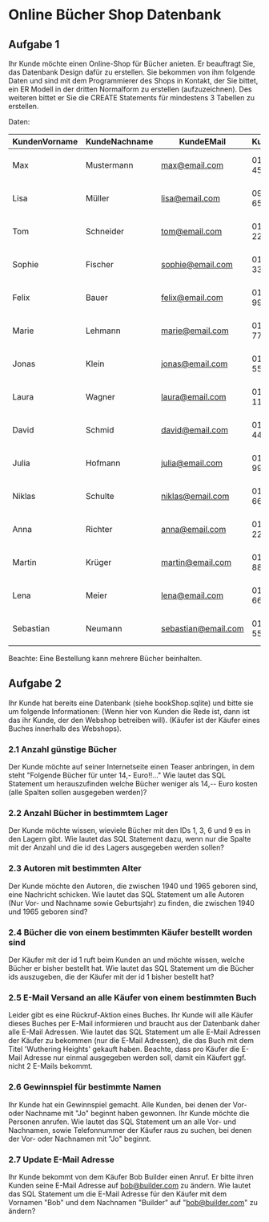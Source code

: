 # Online Bücher Shop Datenbank
## Aufgabe 1 
Ihr Kunde möchte einen Online-Shop für Bücher anieten. Er beauftragt Sie, das Datenbank Design dafür zu erstellen.
Sie bekommen von ihm folgende Daten und sind mit dem Programmierer des Shops in Kontakt, der Sie bittet, ein ER Modell in der dritten Normalform zu erstellen (aufzuzeichnen).
Des weiteren bittet er Sie die CREATE Statements für mindestens 3 Tabellen zu erstellen.


Daten:


| KundenVorname | KundeNachname | KundeEMail          | KundeTelefon | BestellDatum | BestellStatus  |  BuchTitel             | BuchISBN        | AutorVorname | AutorNachname | AutorGeburtsJahr | VerlagName   | VerlagSitz | VerlagWebseite     | LagerOrt  | LagerBestand |
|---------------|---------------|---------------------|--------------|--------------|----------------|------------------------|-----------------|--------------|---------------|------------------|--------------|------------|--------------------|-----------|--------------|
| Max           | Mustermann    | max@email.com       | 0123-4567890 | 2024-02-20   | Versendet      |  Einführung in SQL     | 978-3-123456-0  | Peter        | Schmidt       | 1975             | TechBooks    | Berlin     | www.techbooks.de   | Lager A   | 12           |
| Lisa          | Müller        | lisa@email.com      | 0987-6543210 | 2024-02-18   | In Bearbeitung | Java für Anfänger      | 978-3-654321-1  | Anna         | Weber         | 1982             | CodePress    | Hamburg    | www.codepress.com  | Lager B   | 8            |
| Tom           | Schneider     | tom@email.com       | 0171-2233445 | 2024-02-15   | Abgeschlossen  |  Python Programmierung | 978-3-789012-2  | Michael      | Braun         | 1968             | DevBooks     | München    | www.devbooks.net   | Lager C   | 20           |
| Sophie        | Fischer       | sophie@email.com    | 0151-3344556 | 2024-02-12   | Storniert      |  Webentwicklung        | 978-3-567890-3  | Julia        | Wagner        | 1990             | WebTech      | Köln       | www.webtech.de     | Lager D   | 5            |
| Felix         | Bauer         | felix@email.com     | 0160-9988776 | 2024-02-10   | Versendet      |  C++ Grundlagen        | 978-3-876543-4  | Markus       | Hoffman n     | 1972             | CodeMaster   | Stuttgart  | www.codemaster.com | Lager E   | 18           |
| Marie         | Lehmann       | marie@email.com     | 0176-7788990 | 2024-02-08   | Abgeschlossen  |  Künstliche Intelligenz| 978-3-345678-5  | Sandra       | Meier         | 1985             | AI Press     | Dresden    | www.aipress.de     | Lager F   | 7            |
| Jonas         | Klein         | jonas@email.com     | 0152-5566778 | 2024-02-05   | Versendet      |  Datenbanken verstehen | 978-3-908765-6  | Tobias       | Schuste r     | 1977             | DB Experts   | Leipzig    | www.dbexperts.com  | Lager G   | 10           |
| Laura         | Wagner        | laura@email.com     | 0178-1122334 | 2024-02-03   | In Bearbeitung |  JavaScript für Profis | 978-3-432109-7  | Christian    | Becker        | 1991             | WebCoding    | Bremen     | www.webcoding.net  | Lager H   | 14           |
| David         | Schmid        | david@email.com     | 0162-4455667 | 2024-02-01   | Versendet      |  IT-Security Basics    | 978-3-543210-8  | Benjamin     | Lange         | 1983             | CyberBooks   | Frankfurt  | www.cyberbooks.de  | Lager I   | 9            |
| Julia         | Hofmann       | julia@email.com     | 0159-9988776 | 2024-01-30   | Abgeschlossen  |  HTML & CSS Design     | 978-3-210987-9  | Melanie      | König         | 1979             | DesignPress  | Nürnberg   | www.designpress.de | Lager J   | 16           |
| Niklas        | Schulte       | niklas@email.com    | 0173-6677889 | 2024-01-27   | Storniert      |  Softwareentwicklung   | 978-3-765432-1  | Patrick      | Walter        | 1980             | DevWorld     | Düsseldorf | www.devworld.com   | Lager K   | 6            |
| Anna          | Richter       | anna@email.com      | 0154-2233445 | 2024-01-25   | Versendet      |  Machine Learning      | 978-3-654098-2  | Florian      | Peters        | 1976             | AI Academy   | Hannover   | www.aiacademy.net  | Lager L   | 11           |
| Martin        | Krüger        | martin@email.com    | 0177-8899001 | 2024-01-22   | Abgeschlossen  |  Cloud Computing       | 978-3-876509-3  | Daniela      | Böhm          | 1993             | CloudPress   | Dortmund   | www.cloudpress.de  | Lager M   | 13           |
| Lena          | Meier         | lena@email.com      | 0168-6677885 | 2024-01-20   | In Bearbeitung |  DevOps für Einsteiger | 978-3-231098-4  | Andreas      | Fischer       | 1987             | DevOpsWorld  | Essen      | www.devopsworld.de | Lager N   | 15           |
| Sebastian     | Neumann       | sebastian@email.com | 0153-5566773 | 2024-01-18   | Versendet      | Agile Methoden         | 978-3-908743-5  | Stefan       | Lehmann       | 1969             | AgilePress   | Stuttgart  | www.agilepress.de  | Lager O   | 17           |


Beachte:
Eine Bestellung kann mehrere Bücher beinhalten. 

## Aufgabe 2

Ihr Kunde hat bereits eine Datenbank (siehe bookShop.sqlite) und bitte sie um folgende Informationen:
(Wenn hier von Kunden die Rede ist, dann ist das ihr Kunde, der den Webshop betreiben will).
(Käufer ist der Käufer eines Buches innerhalb des Webshops).

### 2.1 Anzahl günstige Bücher
Der Kunde möchte auf seiner Internetseite einen Teaser anbringen, in dem steht "Folgende Bücher für unter 14,- Euro!!..."
Wie lautet das SQL Statement um herauszufinden welche Bücher weniger als 14,-- Euro kosten (alle Spalten sollen ausgegeben werden)?


### 2.2 Anzahl Bücher in bestimmtem Lager
Der Kunde möchte wissen, wieviele Bücher mit den IDs 1, 3, 6 und 9 es in den Lagern gibt.
Wie lautet das SQL Statement dazu, wenn nur die Spalte mit der Anzahl und die id des Lagers ausgegeben werden sollen?

### 2.3 Autoren mit bestimmten Alter
Der Kunde möchte den Autoren, die zwischen 1940 und 1965 geboren sind, eine Nachricht schicken.
Wie lautet das SQL Statement um alle Autoren (Nur Vor- und Nachname sowie Geburtsjahr) zu finden, die zwischen 1940 und 1965 geboren sind?


### 2.4 Bücher die von einem bestimmten Käufer bestellt worden sind
Der Käufer mit der id 1 ruft beim Kunden an und möchte wissen, welche Bücher er bisher bestellt hat.
Wie lautet das SQL Statement um die Bücher ids auszugeben, die der Käufer mit der id 1 bisher bestellt hat?


### 2.5 E-Mail Versand an alle Käufer von einem bestimmten Buch
Leider gibt es eine Rückruf-Aktion eines Buches. Ihr Kunde will alle Käufer dieses Buches per E-Mail informieren und braucht aus der Datenbank daher alle E-Mail Adressen.
Wie lautet das SQL Statement um alle E-Mail Adressen der Käufer zu bekommen (nur die E-Mail Adressen), die das Buch mit dem Titel 'Wuthering Heights' gekauft haben.
Beachte, dass pro Käufer die E-Mail Adresse nur einmal ausgegeben werden soll, damit ein Käufert ggf. nicht 2 E-Mails bekommt.


### 2.6 Gewinnspiel für bestimmte Namen
Ihr Kunde hat ein Gewinnspiel gemacht. Alle Kunden, bei denen der Vor- oder Nachname mit "Jo" beginnt haben gewonnen. Ihr Kunde möchte die Personen anrufen.
Wie lautet das SQL Statement um an alle Vor- und Nachnamen, sowie Telefonnummer der Käufer raus zu suchen, bei denen der Vor- oder Nachnamen mit "Jo" beginnt.


### 2.7 Update E-Mail Adresse
Ihr Kunde bekommt von dem Käufer Bob Builder einen Anruf. Er bitte ihren Kunden seine E-Mail Adresse auf bob@builder.com zu ändern.
Wie lautet das SQL Statement um die E-Mail Adresse für den Käufer mit dem Vornamen "Bob" und dem Nachnamen "Builder" auf "bob@builder.com" zu ändern?